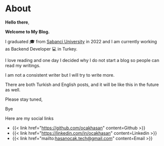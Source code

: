 # About


**Hello there**,

**Welcome to My Blog.**

I graduated :mortar_board: from [Sabanci University](https://www.sabanciuniv.edu/) in 2022 and I am currently working as
Backend Developer :computer: in Turkey. 

I love reading and one day I decided why I do not start a blog so people can read my writings.

I am not a consistent writer but I will try to write more.

There are both Turkish and English posts, and it will be like this in the future as well. 

Please stay tuned,

Bye

Here are my social links

- {{< link href="https://github.com/ocakhasan" content=Github >}}
- {{< link href="https://linkedin.com/in/ocakhasan" content=Linkedin >}}
- {{< link href="mailto:hasanocak.tech@gmail.com" content=Email >}}
